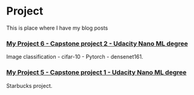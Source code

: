 # Project

This is place where I have my blog posts

### [My Project 6 - Capstone project 2 - Udacity Nano ML degree](https://ngandn18.github.io/intro/proj_6.html)

Image classification - cifar-10 - Pytorch - densenet161.

### [My Project 5 - Capstone project 1 - Udacity Nano ML degree](https://ngandn18.github.io/intro/proj_5.html)

Starbucks project.
